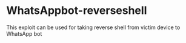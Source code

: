 # WhatsAppbot-reverseshell
This exploit can be used for taking reverse shell from victim device to WhatsApp bot
